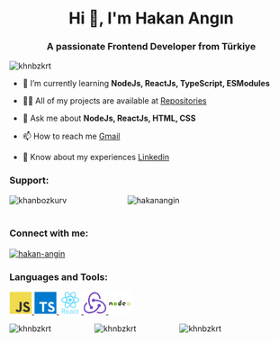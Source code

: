 <h1 align="center">Hi 👋, I'm Hakan Angın</h1>
<h3 align="center">A passionate Frontend Developer from Türkiye</h3>

<p align="left"> <img src="https://komarev.com/ghpvc/?username=khnbzkrt&label=Profile%20views&color=0e75b6&style=flat" alt="khnbzkrt" /> </p>

- 🌱 I’m currently learning **NodeJs, ReactJs, TypeScript, ESModules**

- 👨‍💻 All of my projects are available at [Repositories](https://github.com/khnbzkrt?tab=repositories "https://github.com/khnbzkrt?tab=repositories")

- 💬 Ask me about **NodeJs, ReactJs, HTML, CSS**

- 📫 How to reach me [Gmail](khan.bozkurt@gmail.com "khan.bozkurt@gmail.com")

- 📄 Know about my experiences [Linkedin](https://tr.linkedin.com/in/hakan-angin "https://tr.linkedin.com/in/hakan-angin")

<h3 align="left">Support:</h3>
<p>
    <a href="https://www.buymeacoffee.com/khanbozkurv"> <img align="left" src="https://cdn.buymeacoffee.com/buttons/v2/default-yellow.png" height="50" width="210" alt="khanbozkurv" /></a>
    <a href="https://ko-fi.com/hakanangin"> <img align="left" src="https://cdn.ko-fi.com/cdn/kofi3.png?v=3" height="50" width="210" alt="hakanangin" /></a>
</p>
<br/>
<br/>

<h3 align="left">Connect with me:</h3>
<p align="left">
    <a href="https://linkedin.com/in/hakan-angin" target="blank">
        <img align="center" src="https://raw.githubusercontent.com/rahuldkjain/github-profile-readme-generator/master/src/images/icons/Social/linked-in-alt.svg" alt="hakan-angin" height="30" width="40" />
    </a>
</p>

<h3 align="left">Languages and Tools:</h3>
<p align="left">
    <a href="https://developer.mozilla.org/en-US/docs/Web/JavaScript" target="_blank" rel="noreferrer">
        <img src="https://raw.githubusercontent.com/devicons/devicon/master/icons/javascript/javascript-original.svg" alt="javascript" width="40" height="40" />
    </a>
    <a href="https://www.typescriptlang.org/" target="_blank" rel="noreferrer"> <img src="https://raw.githubusercontent.com/devicons/devicon/master/icons/typescript/typescript-original.svg" alt="typescript" width="40" height="40" /> </a>
    <a href="https://reactjs.org/" target="_blank" rel="noreferrer"> <img src="https://raw.githubusercontent.com/devicons/devicon/master/icons/react/react-original-wordmark.svg" alt="react" width="40" height="40" /> </a>
    <a href="https://redux.js.org" target="_blank" rel="noreferrer"> <img src="https://raw.githubusercontent.com/devicons/devicon/master/icons/redux/redux-original.svg" alt="redux" width="40" height="40" /> </a>
    <a href="https://nodejs.org" target="_blank" rel="noreferrer"> <img src="https://raw.githubusercontent.com/devicons/devicon/master/icons/nodejs/nodejs-original-wordmark.svg" alt="nodejs" width="40" height="40" /> </a>
</p>

<p>
    <img align="left" width="30%" src="https://github-readme-stats.vercel.app/api/top-langs?username=khnbzkrt&show_icons=true&locale=en&layout=compact" alt="khnbzkrt" />   
    <img align="left" width="30%" src="https://github-readme-streak-stats.herokuapp.com/?user=khnbzkrt&" alt="khnbzkrt" />
    <img align="left" width="30%" src="https://github-readme-stats.vercel.app/api?username=khnbzkrt&show_icons=true&locale=en" alt="khnbzkrt" />
</p>
